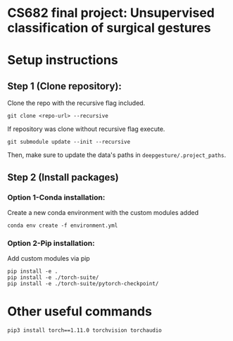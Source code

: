 # CS682 final project: Unsupervised classification of surgical gestures 

# Setup instructions

## Step 1 (Clone repository):
Clone the repo with the recursive flag included.
```
git clone <repo-url> --recursive
```
If repository was clone without recursive flag execute.
```
git submodule update --init --recursive
```
Then, make sure to update the data's paths in `deepgesture/.project_paths`.

## Step 2 (Install packages)
### Option 1-Conda installation:
Create a new conda environment with the custom modules added
```
conda env create -f environment.yml
```
### Option 2-Pip installation:
Add custom modules via pip

```
pip install -e .
pip install -e ./torch-suite/
pip install -e ./torch-suite/pytorch-checkpoint/
```

# Other useful commands

```
pip3 install torch==1.11.0 torchvision torchaudio
```
